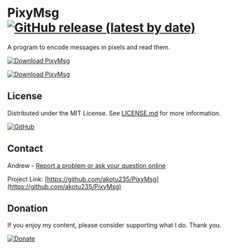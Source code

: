 # PixyMsg [![GitHub release (latest by date)](https://img.shields.io/github/v/release/akotu235/PixyMsg)](https://github.com/akotu235/PixyMsg/releases)
A program to encode messages in pixels and read them.

[![Download PixyMsg](https://a.fsdn.com/con/app/sf-download-button)](https://sourceforge.net/projects/pixymsg/files/latest/download)

[![Download PixyMsg](https://img.shields.io/sourceforge/dt/pixymsg.svg)](https://sourceforge.net/projects/pixymsg/files/latest/download)

## License
Distributed under the MIT License. See [LICENSE.md](https://github.com/akotu235/PixyMsg/blob/master/LICENSE.md) for more information.

[![GitHub](https://img.shields.io/github/license/akotu235/PixyMsg)](https://github.com/akotu235/PixyMsg/blob/master/LICENSE.md)

## Contact
Andrew - [Report a problem or ask your question online](https://akotu235.github.io/)

Project Link: [https://github.com/akotu235/PixyMsg](https://github.com/akotu235/PixyMsg)

## Donation

If you enjoy my content, please consider supporting what I do. Thank you.

[![Donate](https://img.shields.io/badge/Donate-PayPal-green.svg)](https://www.paypal.com/donate/?hosted_button_id=HDU4X9TF9Y5AY)
